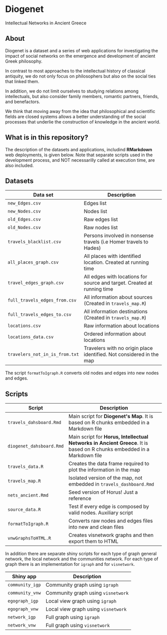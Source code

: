 # **Diogenet**

Intellectual Networks in Ancient Greece

## About

Diogenet is a dataset and a series of web applications for investigating the impact of social networks on the emergence and development of ancient Greek philosophy. 

In contrast to most approaches to the intellectual history of classical antiquity, we do not only focus on philosophers but also on the social ties that linked them. 

In addition, we do not limit ourselves to studying relations among intellectuals, but also consider family members, romantic partners, friends, and benefactors. 

We think that moving away from the idea that philosophical and scientific fields are closed systems allows a better understanding of the social processes that underlie the construction of knowledge in the ancient world.

## What is in this repository?

The description of the datasets and applications, includind **RMarkdown** web deployments, is given below. Note that separate scripts used in the development process, and NOT necessarilly called at execution time, are also included. 

## Datasets

|Data set|Description|
|--------|--------|
|`new_Edges.csv`|Edges list|
|`new_Nodes.csv`|Nodes list|
|`old_Edges.csv`|Raw edges list|
|`old_Nodes.csv`|Raw nodes list|
|`travels_blacklist.csv`|Persons involved in nonsense travels (i.e Homer travels to Hades)|
|`all_places_graph.csv`|All places with identified location. Created at running time|
|`travel_edges_graph.csv`|All edges with locations for source and target. Created at running time|
|`full_travels_edges_from.csv`|All information about sources (Created in `travels_map.R`)|
|`full_travels_edges_to.csv`|All information destinations (Created in `travels_map.R`)|
|`locations.csv`|Raw information about locations|
|`locations_data.csv`|Ordered information about locations|
|`travelers_not_in_is_from.txt`|Travelers with no origin place identified. Not considered in the map|

The script `formatToIgraph.R` converts old nodes and edges into new nodes and edges.

## Scripts

|Script|Description|
|------|--------|
|`travels_dahsboard.Rmd` |Main script for **Diogenet's Map**. It is based on R chunks embedded in a Markdown file|
|`diogenet_dahsboard.Rmd`|Main script for **Horus, Intellectual Networks in Ancient Greece**.  It is based on R chunks embedded in a Markdown file|
|`travels_data.R`|Creates the data frame required to plot the information in the map|
|`travels_map.R`|Isolated version of the map, not embedded in `travels_dashboard.Rmd`|
|`nets_ancient.Rmd`|Seed version of Horus! Just a reference|
|`source_data.R`|Test if every edge is composed by valid nodes. Auxiliary script|
|`formatToIgraph.R`|Converts raw nodes and edges files into new and clean files|
|`vnwGraphsToHTML.R`|Creates visnetwork graphs and then export them to HTML|

In addition there are separate shiny scripts for each type of graph general network, the local network and the communities network. For each type of graph there is an implementation for `igraph` and for `visnetwork`.  

|Shiny app|Description|
|------|--------|
|`community_igp` |Community graph using `igraph`|
|`community_vnw` |Community graph using `visnetwork`|
|`egograph_igp` |Local view graph using `igraph`|
|`egograph_vnw` |Local view graph using `visnetwork`|
|`network_igp` |Full graph using `igraph`|
|`network_vnw` |Full graph using `visnetwork`|
